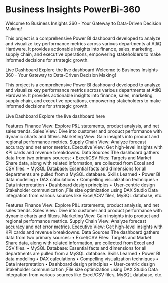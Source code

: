 # Business Insights PowerBi-360
Welcome to Business Insights 360 - Your Gateway to Data-Driven Decision Making!

This project is a comprehensive Power BI dashboard developed to analyze and visualize key performance metrics across various departments at AtliQ Hardware. It provides actionable insights into finance, sales, marketing, supply chain, and executive operations, empowering stakeholders to make informed decisions for strategic growth.


Live Dashboard
Explore the live dashboard Welcome to Business Insights 360 - Your Gateway to Data-Driven Decision Making!

This project is a comprehensive Power BI dashboard developed to analyze and visualize key performance metrics across various departments at AtliQ Hardware. It provides actionable insights into finance, sales, marketing, supply chain, and executive operations, empowering stakeholders to make informed decisions for strategic growth.


Live Dashboard
Explore the live dashboard here


Features
Finance View: Explore P&L statements, product analysis, and net sales trends.
Sales View: Dive into customer and product performance with dynamic charts and filters.
Marketing View: Gain insights into product and regional performance metrics.
Supply Chain View: Analyze forecast accuracy and net error metrics.
Executive View: Get high-level insights with KPI cards and revenue breakdowns.
Data Sources
The dashboard gathers data from two primary sources:
•	Excel/CSV Files: Targets and Market Share data, along with related information, are collected from Excel and CSV files.
•	MySQL Database: Essential facts and dimensions for all departments are pulled from a MySQL database.
Skills Learned
•	Power BI data modeling
•	DAX calculations
•	Compelling visualization techniques
•	Data interpretation
•	Dashboard design principles
•	User-centric design
Stakeholder communication ,File size optimization using DAX Studio
Data integration from various sources like Excel/CSV files, MySQL database, etc.



Features
Finance View: Explore P&L statements, product analysis, and net sales trends.
Sales View: Dive into customer and product performance with dynamic charts and filters.
Marketing View: Gain insights into product and regional performance metrics.
Supply Chain View: Analyze forecast accuracy and net error metrics.
Executive View: Get high-level insights with KPI cards and revenue breakdowns.
Data Sources
The dashboard gathers data from two primary sources:
•	Excel/CSV Files: Targets and Market Share data, along with related information, are collected from Excel and CSV files.
•	MySQL Database: Essential facts and dimensions for all departments are pulled from a MySQL database.
Skills Learned
•	Power BI data modeling
•	DAX calculations
•	Compelling visualization techniques
•	Data interpretation
•	Dashboard design principles
•	User-centric design
Stakeholder communication ,File size optimization using DAX Studio
Data integration from various sources like Excel/CSV files, MySQL database, etc.

